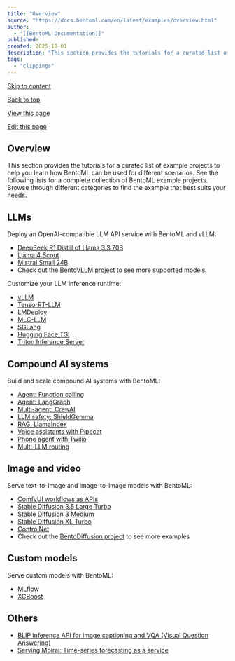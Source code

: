 ```yaml
---
title: "Overview"
source: "https://docs.bentoml.com/en/latest/examples/overview.html"
author:
  - "[[BentoML Documentation]]"
published:
created: 2025-10-01
description: "This section provides the tutorials for a curated list of example projects to help you learn how BentoML can be used for different scenarios. See the following lists for a complete collection of Be..."
tags:
  - "clippings"
---
```

[Skip to content](https://docs.bentoml.com/en/latest/examples/#furo-main-content)

[Back to top](https://docs.bentoml.com/en/latest/examples/#)

[View this page](https://github.com/bentoml/bentoml/blob/main/docs/source/examples/overview.rst?plain=true "View this page")

[Edit this page](https://github.com/bentoml/bentoml/edit/main/docs/source/examples/overview.rst "Edit this page")

## Overview

This section provides the tutorials for a curated list of example projects to help you learn how BentoML can be used for different scenarios. See the following lists for a complete collection of BentoML example projects. Browse through different categories to find the example that best suits your needs.

## LLMs

Deploy an OpenAI-compatible LLM API service with BentoML and vLLM:

- [DeepSeek R1 Distill of Llama 3.3 70B](https://github.com/bentoml/BentoVLLM/tree/main/deepseek-r1-llama3.3-70b)
- [Llama 4 Scout](https://github.com/bentoml/BentoVLLM/tree/main/llama4-17b-scout-instruct)
- [Mistral Small 24B](https://github.com/bentoml/BentoVLLM/tree/main/mistral-small-3.1-24b-instruct-2503)
- Check out the [BentoVLLM project](https://github.com/bentoml/BentoVLLM/#featured-models) to see more supported models.

Customize your LLM inference runtime:

- [vLLM](https://github.com/bentoml/BentoVLLM)
- [TensorRT-LLM](https://github.com/bentoml/BentoTRTLLM)
- [LMDeploy](https://github.com/bentoml/BentoLMDeploy)
- [MLC-LLM](https://github.com/bentoml/BentoMLCLLM)
- [SGLang](https://github.com/bentoml/BentoSGLang)
- [Hugging Face TGI](https://github.com/bentoml/BentoTGI)
- [Triton Inference Server](https://github.com/bentoml/BentoTriton)

## Compound AI systems

Build and scale compound AI systems with BentoML:

- [Agent: Function calling](https://github.com/bentoml/BentoFunctionCalling)
- [Agent: LangGraph](https://github.com/bentoml/BentoLangGraph)
- [Multi-agent: CrewAI](https://github.com/bentoml/BentoCrewAI)
- [LLM safety: ShieldGemma](https://github.com/bentoml/BentoShield/)
- [RAG: LlamaIndex](https://github.com/bentoml/rag-tutorials)
- [Voice assistants with Pipecat](https://github.com/bentoml/BentoVoiceAgent)
- [Phone agent with Twilio](https://github.com/bentoml/BentoTwilioConversationRelay)
- [Multi-LLM routing](https://github.com/bentoml/llm-router)

## Image and video

Serve text-to-image and image-to-image models with BentoML:

- [ComfyUI workflows as APIs](https://github.com/bentoml/comfy-pack)
- [Stable Diffusion 3.5 Large Turbo](https://github.com/bentoml/BentoDiffusion/tree/main/sd3.5-large-turbo)
- [Stable Diffusion 3 Medium](https://github.com/bentoml/BentoDiffusion/tree/main/sd3-medium)
- [Stable Diffusion XL Turbo](https://github.com/bentoml/BentoDiffusion/tree/main/sdxl-turbo)
- [ControlNet](https://github.com/bentoml/BentoDiffusion/tree/main/controlnet)
- Check out the [BentoDiffusion project](https://github.com/bentoml/BentoDiffusion) to see more examples

## Custom models

Serve custom models with BentoML:

- [MLflow](https://github.com/bentoml/BentoMLflow)
- [XGBoost](https://github.com/bentoml/BentoXGBoost)

## Others

- [BLIP inference API for image captioning and VQA (Visual Question Answering)](https://github.com/bentoml/BentoBlip)
- [Serving Moirai: Time-series forecasting as a service](https://github.com/bentoml/BentoMoirai/)